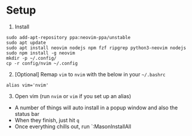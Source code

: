 # Setup
1. Install
```
sudo add-apt-repository ppa:neovim-ppa/unstable
sudo apt update
sudo apt install neovim nodejs npm fzf ripgrep python3-neovim nodejs
sudo npm install -g neovim
mkdir -p ~/.config/
cp -r config/nvim ~/.config
```
2. [Optional] Remap `vim` to `nvim` with the below in your `~/.bashrc`
```
alias vim='nvim'
```
3. Open vim (run `nvim` or `vim` if you set up an alias)
  - A number of things will auto install in a popup window and also the status bar
  - When they finish, just hit `q`
  - Once everything chills out, run `:MasonInstallAll
